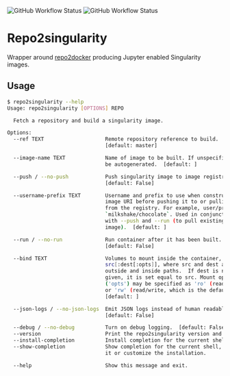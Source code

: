 ![GitHub Workflow Status](https://img.shields.io/github/workflow/status/andersy005/repo2singularity/CI?logo=github&style=for-the-badge)
![GitHub Workflow Status](https://img.shields.io/github/workflow/status/andersy005/repo2singularity/code-style?label=code%20style&logo=github&style=for-the-badge)

# Repo2singularity

Wrapper around [repo2docker](https://github.com/jupyter/repo2docker) producing Jupyter enabled Singularity images.

## Usage

```bash
$ repo2singularity --help
Usage: repo2singularity [OPTIONS] REPO

  Fetch a repository and build a singularity image.

Options:
  --ref TEXT                    Remote repository reference to build.
                                [default: master]

  --image-name TEXT             Name of image to be built. If unspecified will
                                be autogenerated.  [default: ]

  --push / --no-push            Push singularity image to image registry.
                                [default: False]

  --username-prefix TEXT        Username and prefix to use when constructing
                                image URI before pushing it to or pulling it
                                from the registry. For example, user/prefix:
                                `milkshake/chocolate`. Used in conjunction
                                with --push and --run (to pull existing
                                image).  [default: ]

  --run / --no-run              Run container after it has been built.
                                [default: False]

  --bind TEXT                   Volumes to mount inside the container, in form
                                src[:dest[:opts]], where src and dest are
                                outside and inside paths.  If dest is not
                                given, it is set equal to src. Mount options
                                ('opts') may be specified as 'ro' (read-only)
                                or 'rw' (read/write, which is the default)
                                [default: ]

  --json-logs / --no-json-logs  Emit JSON logs instead of human readable logs.
                                [default: False]

  --debug / --no-debug          Turn on debug logging.  [default: False]
  --version                     Print the repo2singularity version and exit.
  --install-completion          Install completion for the current shell.
  --show-completion             Show completion for the current shell, to copy
                                it or customize the installation.

  --help                        Show this message and exit.
```
